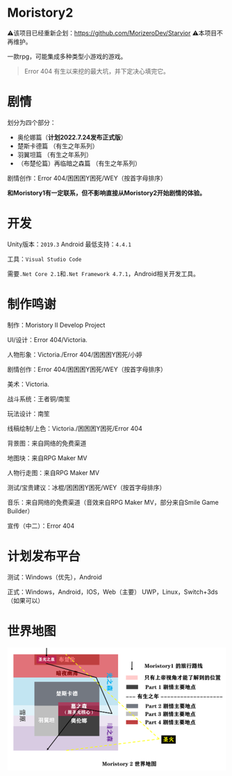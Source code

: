 ﻿# Moristory2  
 
 
 
 ⚠该项目已经重新企划：https://github.com/MorizeroDev/Starvior
 ⚠本项目不再维护。
 
 
 
一款rpg，可能集成多种类型小游戏的游戏。

> Error 404 有生以来挖的最大坑，并下定决心填完它。

# 剧情  
划分为四个部分：  
* 奥伦娜篇（**计划2022.7.24发布正式版**）  
* 楚斯卡德篇  （有生之年系列）
* 羽翼坦篇  （有生之年系列）
* （布楚伦篇）再临暗之森篇  （有生之年系列）  
  

剧情创作：Error 404/困困困Y困死/WEY（按首字母排序） 

**和Moristory1有一定联系，但不影响直接从Moristory2开始剧情的体验。**

# 开发  
Unity版本：`2019.3`                   Android 最低支持：`4.4.1` 

工具：`Visual Studio Code `

需要`.Net Core 2.1`和`.Net Framework 4.7.1`，Android相关开发工具。

# 制作鸣谢 
制作：Moristory II Develop Project

UI/设计：Error 404/Victoria. 

人物形象：Victoria./Error 404/困困困Y困死/小婷 

剧情创作：Error 404/困困困Y困死/WEY（按首字母排序）  

美术：Victoria.

战斗系统：王者铜/南笙

玩法设计：南笙

线稿绘制/上色：Victoria./困困困Y困死/Error 404 

背景图：来自网络的免费渠道 

地图块：来自RPG Maker MV 

人物行走图：来自RPG Maker MV

测试/宝贵建议：冰棍/困困困Y困死/WEY（按首字母排序）  

音乐：来自网络的免费渠道（音效来自RPG Maker MV，部分来自Smile Game Builder）  

宣传（中二）：Error 404

# 计划发布平台
测试：Windows（优先），Android

正式：Windows，Android，IOS，Web（主要） UWP，Linux，Switch+3ds（如果可以）

# 世界地图

![世界地图](map.png)
